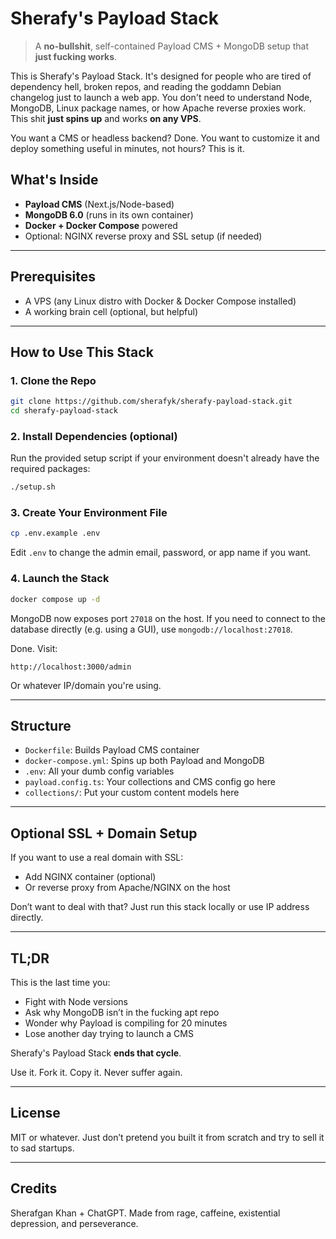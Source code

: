 # Sherafy's Payload Stack

> A **no-bullshit**, self-contained Payload CMS + MongoDB setup that **just fucking works**.

This is Sherafy's Payload Stack.
It's designed for people who are tired of dependency hell, broken repos, and reading the goddamn Debian changelog just to launch a web app. You don't need to understand Node, MongoDB, Linux package names, or how Apache reverse proxies work. This shit **just spins up** and works **on any VPS**.

You want a CMS or headless backend? Done. You want to customize it and deploy something useful in minutes, not hours? This is it.

## What's Inside

* **Payload CMS** (Next.js/Node-based)
* **MongoDB 6.0** (runs in its own container)
* **Docker + Docker Compose** powered
* Optional: NGINX reverse proxy and SSL setup (if needed)

---

## Prerequisites

* A VPS (any Linux distro with Docker & Docker Compose installed)
* A working brain cell (optional, but helpful)

---

## How to Use This Stack

### 1. Clone the Repo

```bash
git clone https://github.com/sherafyk/sherafy-payload-stack.git
cd sherafy-payload-stack
```

### 2. Install Dependencies (optional)

Run the provided setup script if your environment doesn't already have
the required packages:

```bash
./setup.sh
```

### 3. Create Your Environment File

```bash
cp .env.example .env
```

Edit `.env` to change the admin email, password, or app name if you want.

### 4. Launch the Stack

```bash
docker compose up -d
```

MongoDB now exposes port `27018` on the host. If you need to connect to the
database directly (e.g. using a GUI), use `mongodb://localhost:27018`.

Done.
Visit:

```
http://localhost:3000/admin
```

Or whatever IP/domain you're using.

---

## Structure

* `Dockerfile`: Builds Payload CMS container
* `docker-compose.yml`: Spins up both Payload and MongoDB
* `.env`: All your dumb config variables
* `payload.config.ts`: Your collections and CMS config go here
* `collections/`: Put your custom content models here

---

## Optional SSL + Domain Setup

If you want to use a real domain with SSL:

* Add NGINX container (optional)
* Or reverse proxy from Apache/NGINX on the host

Don’t want to deal with that? Just run this stack locally or use IP address directly.

---

## TL;DR

This is the last time you:

* Fight with Node versions
* Ask why MongoDB isn’t in the fucking apt repo
* Wonder why Payload is compiling for 20 minutes
* Lose another day trying to launch a CMS

Sherafy's Payload Stack **ends that cycle**.

Use it. Fork it. Copy it. Never suffer again.

---

## License

MIT or whatever. Just don’t pretend you built it from scratch and try to sell it to sad startups.

---

## Credits

Sherafgan Khan + ChatGPT. Made from rage, caffeine, existential depression, and perseverance.
